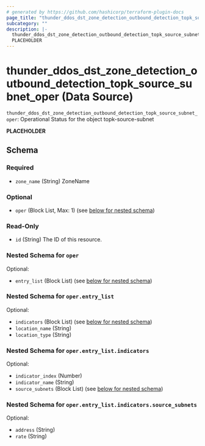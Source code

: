 ```yaml
---
# generated by https://github.com/hashicorp/terraform-plugin-docs
page_title: "thunder_ddos_dst_zone_detection_outbound_detection_topk_source_subnet_oper Data Source - terraform-provider-thunder"
subcategory: ""
description: |-
  thunder_ddos_dst_zone_detection_outbound_detection_topk_source_subnet_oper: Operational Status for the object topk-source-subnet
  PLACEHOLDER
---
```


# thunder_ddos_dst_zone_detection_outbound_detection_topk_source_subnet_oper (Data Source)

`thunder_ddos_dst_zone_detection_outbound_detection_topk_source_subnet_oper`: Operational Status for the object topk-source-subnet

__PLACEHOLDER__



<!-- schema generated by tfplugindocs -->
## Schema

### Required

- `zone_name` (String) ZoneName

### Optional

- `oper` (Block List, Max: 1) (see [below for nested schema](#nestedblock--oper))

### Read-Only

- `id` (String) The ID of this resource.

<a id="nestedblock--oper"></a>
### Nested Schema for `oper`

Optional:

- `entry_list` (Block List) (see [below for nested schema](#nestedblock--oper--entry_list))

<a id="nestedblock--oper--entry_list"></a>
### Nested Schema for `oper.entry_list`

Optional:

- `indicators` (Block List) (see [below for nested schema](#nestedblock--oper--entry_list--indicators))
- `location_name` (String)
- `location_type` (String)

<a id="nestedblock--oper--entry_list--indicators"></a>
### Nested Schema for `oper.entry_list.indicators`

Optional:

- `indicator_index` (Number)
- `indicator_name` (String)
- `source_subnets` (Block List) (see [below for nested schema](#nestedblock--oper--entry_list--indicators--source_subnets))

<a id="nestedblock--oper--entry_list--indicators--source_subnets"></a>
### Nested Schema for `oper.entry_list.indicators.source_subnets`

Optional:

- `address` (String)
- `rate` (String)


